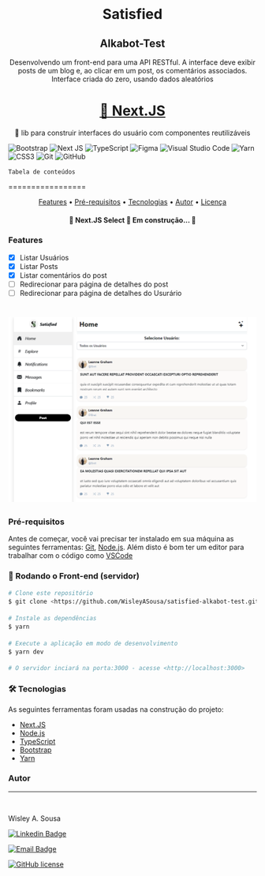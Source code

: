 <div align="center"><img style="border-radius: 50%;" src="./public/logo-s.ico" width="100px;" alt=""/></div>
<h1 align="center"> Satisfied</h1>
<h2 align="center">Alkabot-Test</h2>
<p align="center">Desenvolvendo um front-end para uma API RESTful. A interface deve exibir posts de um blog e, ao clicar em um post, os comentários associados. Interface criada do zero, usando dados aleatórios </p>
<h1 align="center">
    <a href="https://nextjs.org/">🔗 Next.JS</a>
</h1>
<p align="center">🚀 lib para construir interfaces do usuário com componentes reutilizáveis</p>

![Bootstrap](https://img.shields.io/badge/bootstrap-%23563D7C.svg?style=for-the-badge&logo=bootstrap&logoColor=white)
![Next JS](https://img.shields.io/badge/Next-black?style=for-the-badge&logo=next.js&logoColor=white)
![TypeScript](https://img.shields.io/badge/typescript-%23007ACC.svg?style=for-the-badge&logo=typescript&logoColor=white)
![Figma](https://img.shields.io/badge/figma-%23F24E1E.svg?style=for-the-badge&logo=figma&logoColor=white)
![Visual Studio Code](https://img.shields.io/badge/Visual%20Studio%20Code-0078d7.svg?style=for-the-badge&logo=visual-studio-code&logoColor=white)
![Yarn](https://img.shields.io/badge/yarn-%232C8EBB.svg?style=for-the-badge&logo=yarn&logoColor=white)
![CSS3](https://img.shields.io/badge/css3-%231572B6.svg?style=for-the-badge&logo=css3&logoColor=white)
![Git](https://img.shields.io/badge/git-%23F05033.svg?style=for-the-badge&logo=git&logoColor=white)
![GitHub](https://img.shields.io/badge/github-%23121011.svg?style=for-the-badge&logo=github&logoColor=white)

    Tabela de conteúdos

=================

<p align="center">
 <a href="#Features">Features</a> •
 <a href="#Pré-requisitos">Pré-requisitos</a> • 
 <a href="#tecnologias">Tecnologias</a> • 
 <a href="#autor">Autor</a> • 
 <a href="#licenc-a">Licença</a>
</p>
<h4 align="center"> 
	🚧  Next.JS Select 🚀 Em construção...  🚧
</h4>

### Features

- [x] Listar Usuários
- [x] Listar Posts
- [x] Listar comentários do post
- [ ] Redirecionar para página de detalhes do post
- [ ] Redirecionar para página de detalhes do Usurário

#

<h1 align="center">
  <img alt="NextLevelWeek" title="#NextLevelWeek" src="./public/img/telahome.png" />
</h1>

### Pré-requisitos

Antes de começar, você vai precisar ter instalado em sua máquina as seguintes ferramentas:
[Git](https://git-scm.com), [Node.js](https://nodejs.org/en/).
Além disto é bom ter um editor para trabalhar com o código como [VSCode](https://code.visualstudio.com/)

### 🎲 Rodando o Front-end (servidor)

```bash
# Clone este repositório
$ git clone <https://github.com/WisleyASousa/satisfied-alkabot-test.git>

# Instale as dependências
$ yarn

# Execute a aplicação em modo de desenvolvimento
$ yarn dev

# O servidor inciará na porta:3000 - acesse <http://localhost:3000>
```

### 🛠 Tecnologias

As seguintes ferramentas foram usadas na construção do projeto:

- [Next.JS](https://nextjs.org/)
- [Node.js](https://nodejs.org/en)
- [TypeScript](https://www.typescriptlang.org/)
- [Bootstrap](https://getbootstrap.com/)
- [Yarn](https://yarnpkg.com/)

### Autor

---

 <img style="border-radius: 50%;" src="https://avatars.githubusercontent.com/u/53321862?v=4" width="100px;" alt=""/>
 <br />

<p>Wisley A. Sousa</p></sub></a> <a href="https://www.linkedin.com/in/wisley-a-sousa-843060a2/>🚀

Feito com ❤️ por Wisley A. Sousa 👋🏽 Entre em contato!

[![Linkedin Badge](https://img.shields.io/badge/-WisleyA.Sousa-blue?style=flat-square&logo=Linkedin&logoColor=white&link=https://www.linkedin.com/in/tgmarinho/)](https://www.linkedin.com/in/wisley-a-sousa-843060a2/)

[![Email Badge](https://img.shields.io/badge/-wisleya.sousa@outlook.com-c14438?style=flat-square&logo=Gmail&logoColor=white&link=mailto:tgmarinho@gmail.com)](mailto:wisleya.sousa@outlook.com)

[![GitHub license](https://img.shields.io/github/license/Naereen/StrapDown.js.svg)](https://github.com/WisleyASousa/satisfied-alkabot-test/blob/main/License)
